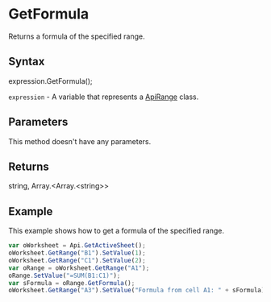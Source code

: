 # GetFormula

Returns a formula of the specified range.

## Syntax

expression.GetFormula();

`expression` - A variable that represents a [ApiRange](../ApiRange.md) class.

## Parameters

This method doesn't have any parameters.

## Returns

string, Array.<Array.&lt;string&gt;>

## Example

This example shows how to get a formula of the specified range.

```javascript
var oWorksheet = Api.GetActiveSheet();
oWorksheet.GetRange("B1").SetValue(1);
oWorksheet.GetRange("C1").SetValue(2);
var oRange = oWorksheet.GetRange("A1");
oRange.SetValue("=SUM(B1:C1)");
var sFormula = oRange.GetFormula();
oWorksheet.GetRange("A3").SetValue("Formula from cell A1: " + sFormula);
```
